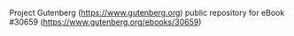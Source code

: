 Project Gutenberg (https://www.gutenberg.org) public repository for eBook #30659 (https://www.gutenberg.org/ebooks/30659)
